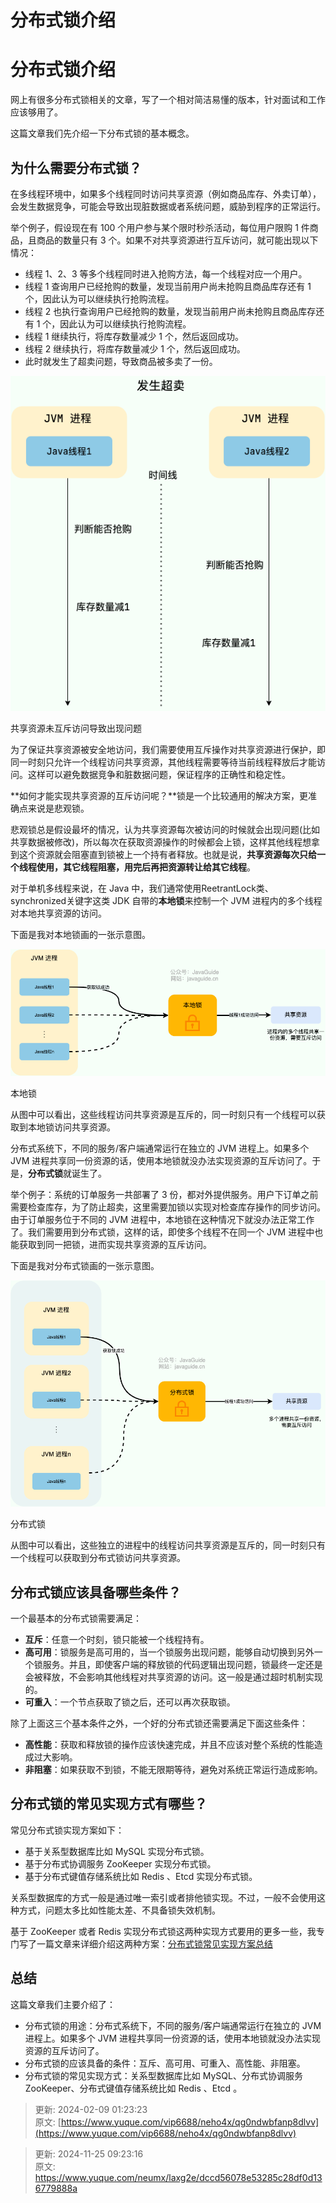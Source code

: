 # 分布式锁介绍

# 分布式锁介绍
网上有很多分布式锁相关的文章，写了一个相对简洁易懂的版本，针对面试和工作应该够用了。

这篇文章我们先介绍一下分布式锁的基本概念。

## 为什么需要分布式锁？
在多线程环境中，如果多个线程同时访问共享资源（例如商品库存、外卖订单），会发生数据竞争，可能会导致出现脏数据或者系统问题，威胁到程序的正常运行。

举个例子，假设现在有 100 个用户参与某个限时秒杀活动，每位用户限购 1 件商品，且商品的数量只有 3 个。如果不对共享资源进行互斥访问，就可能出现以下情况：

+ 线程 1、2、3 等多个线程同时进入抢购方法，每一个线程对应一个用户。
+ 线程 1 查询用户已经抢购的数量，发现当前用户尚未抢购且商品库存还有 1 个，因此认为可以继续执行抢购流程。
+ 线程 2 也执行查询用户已经抢购的数量，发现当前用户尚未抢购且商品库存还有 1 个，因此认为可以继续执行抢购流程。
+ 线程 1 继续执行，将库存数量减少 1 个，然后返回成功。
+ 线程 2 继续执行，将库存数量减少 1 个，然后返回成功。
+ 此时就发生了超卖问题，导致商品被多卖了一份。

![1732497795787-a206c478-0fa4-4d0b-bc12-27c7a006c867.png](./img/i8dUD1ilP4Hl7YOW/1732497795787-a206c478-0fa4-4d0b-bc12-27c7a006c867-088049.png)

共享资源未互斥访问导致出现问题

为了保证共享资源被安全地访问，我们需要使用互斥操作对共享资源进行保护，即同一时刻只允许一个线程访问共享资源，其他线程需要等待当前线程释放后才能访问。这样可以避免数据竞争和脏数据问题，保证程序的正确性和稳定性。

**如何才能实现共享资源的互斥访问呢？**锁是一个比较通用的解决方案，更准确点来说是悲观锁。

悲观锁总是假设最坏的情况，认为共享资源每次被访问的时候就会出现问题(比如共享数据被修改)，所以每次在获取资源操作的时候都会上锁，这样其他线程想拿到这个资源就会阻塞直到锁被上一个持有者释放。也就是说，**共享资源每次只给一个线程使用，其它线程阻塞，用完后再把资源转让给其它线程**。

对于单机多线程来说，在 Java 中，我们通常使用ReetrantLock类、synchronized关键字这类 JDK 自带的**本地锁**来控制一个 JVM 进程内的多个线程对本地共享资源的访问。

下面是我对本地锁画的一张示意图。

![1732497795887-609a3a05-abc3-4dd1-8498-9c8121148fa6.png](./img/i8dUD1ilP4Hl7YOW/1732497795887-609a3a05-abc3-4dd1-8498-9c8121148fa6-663943.png)

本地锁

从图中可以看出，这些线程访问共享资源是互斥的，同一时刻只有一个线程可以获取到本地锁访问共享资源。

分布式系统下，不同的服务/客户端通常运行在独立的 JVM 进程上。如果多个 JVM 进程共享同一份资源的话，使用本地锁就没办法实现资源的互斥访问了。于是，**分布式锁**就诞生了。

举个例子：系统的订单服务一共部署了 3 份，都对外提供服务。用户下订单之前需要检查库存，为了防止超卖，这里需要加锁以实现对检查库存操作的同步访问。由于订单服务位于不同的 JVM 进程中，本地锁在这种情况下就没办法正常工作了。我们需要用到分布式锁，这样的话，即使多个线程不在同一个 JVM 进程中也能获取到同一把锁，进而实现共享资源的互斥访问。

下面是我对分布式锁画的一张示意图。

![1732497795982-f931eb03-01a4-476b-8f88-3ce5c26b9508.png](./img/i8dUD1ilP4Hl7YOW/1732497795982-f931eb03-01a4-476b-8f88-3ce5c26b9508-702508.png)

分布式锁

从图中可以看出，这些独立的进程中的线程访问共享资源是互斥的，同一时刻只有一个线程可以获取到分布式锁访问共享资源。

## 分布式锁应该具备哪些条件？
一个最基本的分布式锁需要满足：

+ **互斥**：任意一个时刻，锁只能被一个线程持有。
+ **高可用**：锁服务是高可用的，当一个锁服务出现问题，能够自动切换到另外一个锁服务。并且，即使客户端的释放锁的代码逻辑出现问题，锁最终一定还是会被释放，不会影响其他线程对共享资源的访问。这一般是通过超时机制实现的。
+ **可重入**：一个节点获取了锁之后，还可以再次获取锁。

除了上面这三个基本条件之外，一个好的分布式锁还需要满足下面这些条件：

+ **高性能**：获取和释放锁的操作应该快速完成，并且不应该对整个系统的性能造成过大影响。
+ **非阻塞**：如果获取不到锁，不能无限期等待，避免对系统正常运行造成影响。

## 分布式锁的常见实现方式有哪些？
常见分布式锁实现方案如下：

+ 基于关系型数据库比如 MySQL 实现分布式锁。
+ 基于分布式协调服务 ZooKeeper 实现分布式锁。
+ 基于分布式键值存储系统比如 Redis 、Etcd 实现分布式锁。

关系型数据库的方式一般是通过唯一索引或者排他锁实现。不过，一般不会使用这种方式，问题太多比如性能太差、不具备锁失效机制。

基于 ZooKeeper 或者 Redis 实现分布式锁这两种实现方式要用的更多一些，我专门写了一篇文章来详细介绍这两种方案：[分布式锁常见实现方案总结](https://www.yuque.com/vip6688/neho4x/zt6bbfnox9efqg74)

## 总结
这篇文章我们主要介绍了：

+ 分布式锁的用途：分布式系统下，不同的服务/客户端通常运行在独立的 JVM 进程上。如果多个 JVM 进程共享同一份资源的话，使用本地锁就没办法实现资源的互斥访问了。
+ 分布式锁的应该具备的条件：互斥、高可用、可重入、高性能、非阻塞。
+ 分布式锁的常见实现方式：关系型数据库比如 MySQL、分布式协调服务 ZooKeeper、分布式键值存储系统比如 Redis 、Etcd 。



> 更新: 2024-02-09 01:23:23  
原文: [https://www.yuque.com/vip6688/neho4x/qg0ndwbfanp8dlvv](https://www.yuque.com/vip6688/neho4x/qg0ndwbfanp8dlvv)
>



> 更新: 2024-11-25 09:23:16  
> 原文: <https://www.yuque.com/neumx/laxg2e/dccd56078e53285c28df0d136779888a>